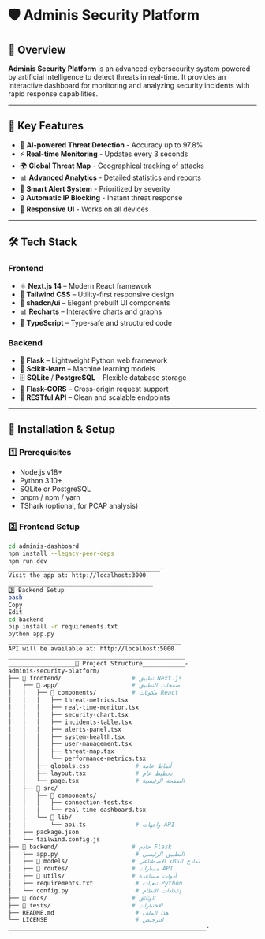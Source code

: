 # 🛡️ Adminis Security Platform

## 📖 Overview
**Adminis Security Platform** is an advanced cybersecurity system powered by artificial intelligence to detect threats in real-time. It provides an interactive dashboard for monitoring and analyzing security incidents with rapid response capabilities.

---

## 🎯 Key Features

- 🤖 **AI-powered Threat Detection** - Accuracy up to 97.8%
- ⚡ **Real-time Monitoring** - Updates every 3 seconds
- 🌍 **Global Threat Map** - Geographical tracking of attacks
- 📊 **Advanced Analytics** - Detailed statistics and reports
- 🚨 **Smart Alert System** - Prioritized by severity
- 🔒 **Automatic IP Blocking** - Instant threat response
- 📱 **Responsive UI** - Works on all devices

---

## 🛠️ Tech Stack

### Frontend
- ⚛️ **Next.js 14** – Modern React framework
- 🎨 **Tailwind CSS** – Utility-first responsive design
- 🧩 **shadcn/ui** – Elegant prebuilt UI components
- 📊 **Recharts** – Interactive charts and graphs
- 🔗 **TypeScript** – Type-safe and structured code

### Backend
- 🐍 **Flask** – Lightweight Python web framework
- 🤖 **Scikit-learn** – Machine learning models
- 🗄️ **SQLite** / **PostgreSQL** – Flexible database storage
- 🔄 **Flask-CORS** – Cross-origin request support
- 📡 **RESTful API** – Clean and scalable endpoints

---

## 🚀 Installation & Setup

### 1️⃣ Prerequisites
- Node.js v18+
- Python 3.10+
- SQLite or PostgreSQL
- pnpm / npm / yarn
- TShark (optional, for PCAP analysis)

### 2️⃣ Frontend Setup

```bash
cd adminis-dashboard
npm install --legacy-peer-deps
npm run dev
___________________________________________-
Visit the app at: http://localhost:3000
_________________________________________
3️⃣ Backend Setup
bash
Copy
Edit
cd backend
pip install -r requirements.txt
python app.py
_________________________________________________
API will be available at: http://localhost:5000
__________________________________________________
___________________📁 Project Structure____________-
adminis-security-platform/
├── 📁 frontend/                    # تطبيق Next.js
│   ├── 📁 app/                     # صفحات التطبيق
│   │   ├── 📁 components/          # مكونات React
│   │   │   ├── threat-metrics.tsx
│   │   │   ├── real-time-monitor.tsx
│   │   │   ├── security-chart.tsx
│   │   │   ├── incidents-table.tsx
│   │   │   ├── alerts-panel.tsx
│   │   │   ├── system-health.tsx
│   │   │   ├── user-management.tsx
│   │   │   ├── threat-map.tsx
│   │   │   └── performance-metrics.tsx
│   │   ├── globals.css             # أنماط عامة
│   │   ├── layout.tsx              # تخطيط عام
│   │   └── page.tsx                # الصفحة الرئيسية
│   ├── 📁 src/
│   │   ├── 📁 components/
│   │   │   ├── connection-test.tsx
│   │   │   └── real-time-dashboard.tsx
│   │   └── 📁 lib/
│   │       └── api.ts              # واجهات API
│   ├── package.json
│   └── tailwind.config.js
├── 📁 backend/                     # خادم Flask
│   ├── app.py                      # التطبيق الرئيسي
│   ├── 📁 models/                  # نماذج الذكاء الاصطناعي
│   ├── 📁 routes/                  # مسارات API
│   ├── 📁 utils/                   # أدوات مساعدة
│   ├── requirements.txt            # تبعيات Python
│   └── config.py                   # إعدادات النظام
├── 📁 docs/                        # الوثائق
├── 📁 tests/                       # الاختبارات
├── README.md                       # هذا الملف
└── LICENSE                         # الترخيص
________________________________________________________-








